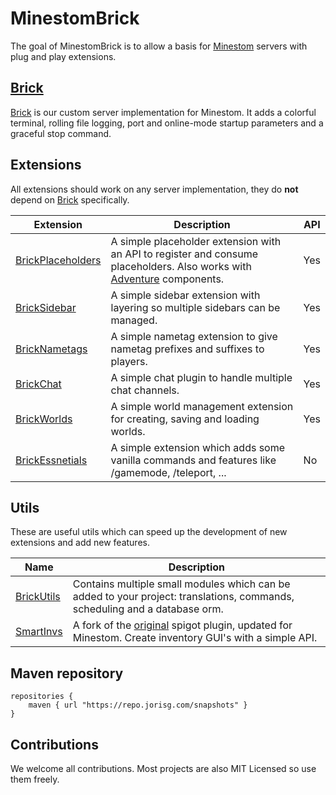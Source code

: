 # MinestomBrick

The goal of MinestomBrick is to allow a basis for  [Minestom](https://github.com/Minestom/Minestom) servers with plug and play extensions.

## [Brick](https://github.com/MinestomBrick/Brick)

[Brick](https://github.com/MinestomBrick/Brick) is our custom server implementation for Minestom. 
It adds a colorful terminal, rolling file logging, port and online-mode startup parameters and 
a graceful stop command.

## Extensions

All extensions should work on any server implementation, they do **not** depend on [Brick](https://github.com/MinestomBrick/Brick) specifically.

| Extension                                                               | Description                                                                                                                                                         | API |
|-------------------------------------------------------------------------|---------------------------------------------------------------------------------------------------------------------------------------------------------------------|-----|
| [BrickPlaceholders](https://github.com/MinestomBrick/BrickPlaceholders) | A simple placeholder extension with an API to register and consume placeholders. Also works with [Adventure](https://github.com/KyoriPowered/adventure) components. | Yes |
| [BrickSidebar](https://github.com/MinestomBrick/BrickSidebar)           | A simple sidebar extension with layering so multiple sidebars can be managed.                                                                                       | Yes |
| [BrickNametags](https://github.com/MinestomBrick/BrickNametags)         | A simple nametag extension to give nametag prefixes and suffixes to players.                                                                                        | Yes |
| [BrickChat](https://github.com/MinestomBrick/BrickChat)                 | A simple chat plugin to handle multiple chat channels.                                                                                                              | Yes |
| [BrickWorlds](https://github.com/MinestomBrick/BrickWorlds)             | A simple world management extension for creating, saving and loading worlds.                                                                                        | Yes |
| [BrickEssnetials](https://github.com/MinestomBrick/BrickEssentials)     | A simple extension which adds some vanilla commands and features like /gamemode, /teleport, ...                                                                     | No  |


## Utils

These are useful utils which can speed up the development of new extensions and add new features.

| Name                                                      | Description                                                                                                                                     |
|-----------------------------------------------------------|-------------------------------------------------------------------------------------------------------------------------------------------------|
| [BrickUtils](https://github.com/MinestomBrick/BrickUtils) | Contains multiple small modules which can be added to your project: translations, commands, scheduling and a database orm.                      |
| [SmartInvs](https://github.com/MinestomBrick/SmartInvs)   | A fork of the [original](https://github.com/MinusKube/SmartInvs) spigot plugin, updated for Minestom. Create inventory GUI's with a simple API. |                                                                               |

## Maven repository

```
repositories {
    maven { url "https://repo.jorisg.com/snapshots" }
}
```

## Contributions

We welcome all contributions. Most projects are also MIT Licensed so use them freely.

